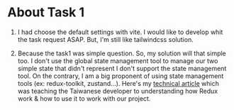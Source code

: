 # About Task 1
1. I had choose the default settings with vite. I would like to develop whit the task request ASAP. 
  But, I'm still like tailwindcss solution.  
  

2. Because the task1 was simple question. So, my solution will that simple too. 
  I don't use the global state management tool to manage our two simple state that didn't represent I don't support the state management tool. On the contrary, I am a big proponent of using state management tools (ex: redux-toolkit, zustand...). Here's my [technical article](https://ithelp.ithome.com.tw/users/20129020/ironman/5360) which was teaching the Taiwanese developer to understanding how Redux work & how to use it to work with our project.
  